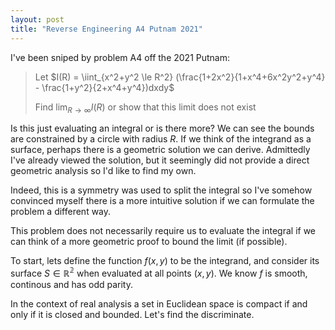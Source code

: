```yaml
---
layout: post
title: "Reverse Engineering A4 Putnam 2021"
---
```


I've been sniped by problem A4 off the 2021 Putnam: 

>Let
$I(R) = \iint_{x^2+y^2 \le R^2} (\frac{1+2x^2}{1+x^4+6x^2y^2+y^4} - \frac{1+y^2}{2+x^4+y^4})dxdy$
>
>Find
$\lim_{R \to \infty} I(R)$</center>
or show that this limit does not exist

Is this just evaluating an integral or is there more? We can see the bounds are constrained by a circle with radius $R$. If we think of the integrand as a surface, perhaps there is a geometric solution we can derive. Admittedly I've already viewed the solution, but it seemingly did not provide a direct geometric analysis so I'd like to find my own.

Indeed, this is a symmetry was used to split the integral so I've somehow convinced myself there is a more intuitive solution if we can formulate the problem a different way. 

This problem does not necessarily require us to evaluate the integral if we can think of a more geometric proof to bound the limit (if possible).

To start, lets define the function $f(x,y)$ to be the integrand, and consider its surface $S\in\mathbb{R^2}$ when evaluated at all points $(x, y)$. We know $f$ is smooth, continous and has odd parity.


In the context of real analysis a set in Euclidean space is compact if and only if it is closed and bounded. Let's find the discriminate.